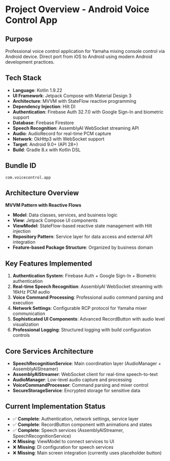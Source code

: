 # Project Overview - Android Voice Control App

## Purpose
Professional voice control application for Yamaha mixing console control via Android device. Direct port from iOS to Android using modern Android development practices.

## Tech Stack
- **Language**: Kotlin 1.9.22
- **UI Framework**: Jetpack Compose with Material Design 3
- **Architecture**: MVVM with StateFlow reactive programming
- **Dependency Injection**: Hilt DI
- **Authentication**: Firebase Auth 32.7.0 with Google Sign-In and biometric support
- **Database**: Firebase Firestore
- **Speech Recognition**: AssemblyAI WebSocket streaming API
- **Audio**: AudioRecord for real-time PCM capture
- **Network**: OkHttp3 with WebSocket support
- **Target**: Android 9.0+ (API 28+)
- **Build**: Gradle 8.x with Kotlin DSL

## Bundle ID
`com.voicecontrol.app`

## Architecture Overview
**MVVM Pattern with Reactive Flows**
- **Model**: Data classes, services, and business logic
- **View**: Jetpack Compose UI components
- **ViewModel**: StateFlow-based reactive state management with Hilt injection
- **Repository Pattern**: Service layer for data access and external API integration
- **Feature-based Package Structure**: Organized by business domain

## Key Features Implemented
1. **Authentication System**: Firebase Auth + Google Sign-In + Biometric authentication
2. **Real-time Speech Recognition**: AssemblyAI WebSocket streaming with 16kHz PCM audio
3. **Voice Command Processing**: Professional audio command parsing and execution
4. **Network Settings**: Configurable RCP protocol for Yamaha mixer communication
5. **Sophisticated UI Components**: Advanced RecordButton with audio level visualization
6. **Professional Logging**: Structured logging with build configuration controls

## Core Services Architecture
- **SpeechRecognitionService**: Main coordination layer (AudioManager + AssemblyAIStreamer)
- **AssemblyAIStreamer**: WebSocket client for real-time speech-to-text
- **AudioManager**: Low-level audio capture and processing
- **VoiceCommandProcessor**: Command parsing and mixer control
- **SecureStorageService**: Encrypted storage for sensitive data

## Current Implementation Status
- ✅ **Complete**: Authentication, network settings, service layer
- ✅ **Complete**: RecordButton component with animations and states
- ✅ **Complete**: Speech services (AssemblyAIStreamer, SpeechRecognitionService)
- ❌ **Missing**: ViewModel to connect services to UI
- ❌ **Missing**: DI configuration for speech services
- ❌ **Missing**: Main screen integration (currently uses placeholder button)